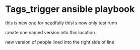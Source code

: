 # Tags_trigger ansible playbook
this is new one for needfully
thisi s now only test runn

create one named version into this location

new version of people lined into the right side of line
